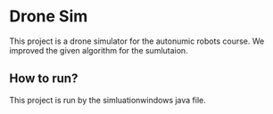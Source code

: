 # Drone Sim
This project is a drone simulator for the autonumic robots course.
We improved the given algorithm for the sumlutaion.

## How to run?
This project is run by the simluationwindows java file.
